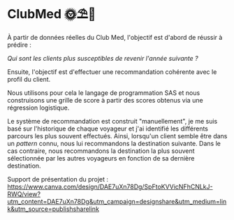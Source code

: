 # ClubMed 🌞⛱🌊

À partir de données réelles du Club Med, l'objectif est d'abord de réussir à prédire :

<i>Qui sont les clients plus susceptibles de revenir l'année suivante ?</i>

Ensuite, l'objectif est d'effectuer une recommandation cohérente avec le profil du client.

Nous utilisons pour cela le langage de programmation SAS et nous construisons une grille de score à partir des scores obtenus via une régression logistique.

Le système de recommandation est construit "manuellement", je me suis basé sur l'historique de chaque voyageur et j'ai identifié les différents parcours les plus souvent effectués. 
Ainsi, lorsqu'un client semble être dans un <i>pattern</i> connu, nous lui recommandons la destination suivante. Dans le cas contraire, nous recommandons la destination la plus souvent sélectionnée par les autres voyageurs en fonction de sa dernière destination.

Support de présentation du projet : 
https://www.canva.com/design/DAE7uXn78Dg/SpFtoKVVicNFhCNLkJ-RWQ/view?utm_content=DAE7uXn78Dg&utm_campaign=designshare&utm_medium=link&utm_source=publishsharelink
